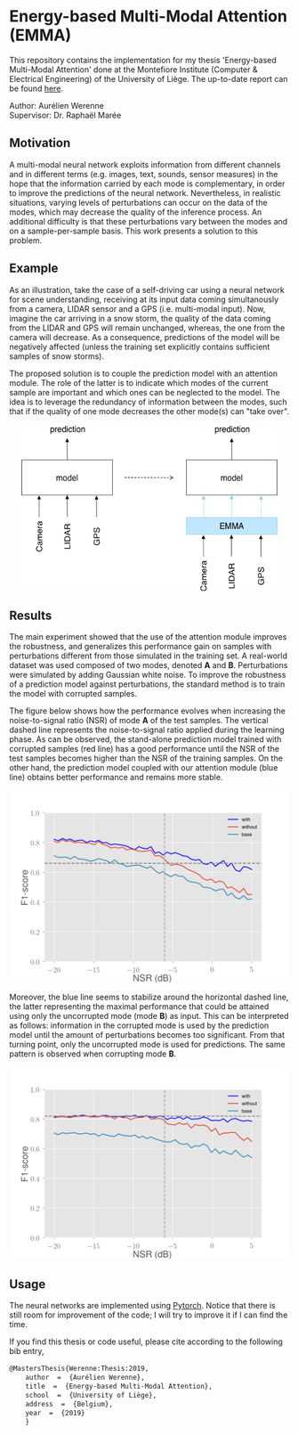 # Energy-based Multi-Modal Attention (EMMA)

This repository contains the implementation for my thesis 'Energy-based Multi-Modal Attention' done at the Montefiore Institute (Computer & Electrical Engineering) of the University of Liège. The up-to-date report can be found [here](https://awerenne.github.io/files/thesis-report.pdf).

Author: Aurélien Werenne<br />
Supervisor: Dr. Raphaël Marée  

## Motivation

A multi-modal neural network exploits information from different channels and in different terms (e.g. images, text, sounds, sensor measures) in the hope that the information carried by each mode is complementary, in order to improve the predictions of the neural network. Nevertheless, in realistic situations, varying levels of perturbations can occur on the data of the modes, which may decrease the quality of the inference process. An additional difficulty is that these perturbations vary between the modes and on a sample-per-sample basis. This work presents a solution to this problem. 

## Example

As an illustration, take the case of a self-driving car using a neural network for scene understanding, receiving at its input data coming simultanously from a camera, LIDAR sensor and a GPS (i.e. multi-modal input). Now, imagine the car arriving in a snow storm, the quality of the data coming from the LIDAR and GPS will remain unchanged, whereas, the one from the camera will decrease. As a consequence, predictions of the model will be negatively affected (unless the training set explicitly contains sufficient samples of snow storms).

The proposed solution is to couple the prediction model with an attention module. The role of the latter is to indicate which modes of the current sample are important and which ones can be neglected to the model. The idea is to leverage the redundancy of information between the modes, such that if the quality of one mode decreases the other mode(s) can "take over".

<p align="center">
    <img width="460" height="300" src="slides/figs/introduction-three-modes-with-emma.jpg">
</p>

## Results

The main experiment showed that the use of the attention module improves the robustness, and generalizes this performance gain on samples with perturbations different from those simulated in the training set. A real-world dataset was used composed of two modes, denoted **A** and **B**. Perturbations were simulated by adding Gaussian white noise. To improve the robustness of a prediction model against perturbations, the standard method is to train the model with corrupted samples. 

The figure below shows how the performance evolves when increasing the noise-to-signal ratio (NSR) of mode **A** of the test samples. The vertical dashed line represents the noise-to-signal ratio applied during the learning phase. As can be observed, the stand-alone prediction model trained with corrupted samples (red line) has a good performance until the NSR of the test samples becomes higher than the NSR of the training samples. On the other hand, the prediction model coupled with our attention module (blue line) obtains better performance and remains more stable.

<p align="center">
    <img width="560" src="slides/figs/noise-generalisation-ip-noisy.png">
</p>

Moreover, the blue line seems to stabilize around the horizontal dashed line, the latter representing the maximal performance that could be attained using only the uncorrupted mode (mode **B**) as input. This can be interpreted as follows: information in the corrupted mode is used by the prediction model until the amount of perturbations becomes too significant. From that turning point, only the uncorrupted mode is used for predictions. The same pattern is observed when corrupting mode **B**.

<p align="center">
    <img width="560" src="slides/figs/noise-generalisation-dm-noisy.png">
</p>

## Usage

The neural networks are implemented using [Pytorch](https://pytorch.org/). Notice that there is still room for improvement of the code; I will try to improve it if I can find the time.

If you find this thesis or code useful, please cite according to the following bib entry,
```
@MastersThesis{Werenne:Thesis:2019,
    author  =  {Aurélien Werenne},
    title  =  {Energy-based Multi-Modal Attention},
    school  =  {University of Liège},
    address  =  {Belgium},
    year  =  {2019}
    }
```


